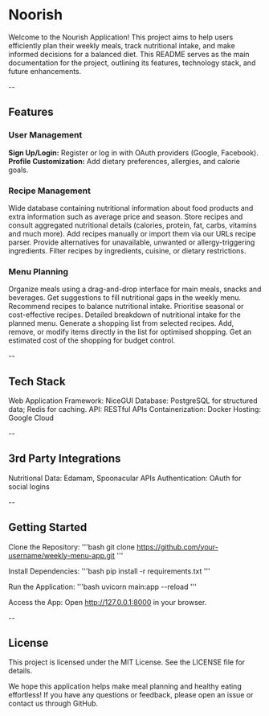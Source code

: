 # **Noorish**

Welcome to the Nourish Application! This project aims to help users efficiently plan their weekly meals, track nutritional intake, and make informed decisions for a balanced diet. This README serves as the main documentation for the project, outlining its features, technology stack, and future enhancements.

--

## **Features**

### User Management

**Sign Up/Login:** Register or log in with OAuth providers (Google, Facebook).
**Profile Customization:** Add dietary preferences, allergies, and calorie goals.

### Recipe Management

Wide database containing nutritional information about food products and extra information such as average price and season.
Store recipes and consult aggregated nutritional details (calories, protein, fat, carbs, vitamins and much more). Add recipes manually or import them via our URLs recipe parser. 
Provide alternatives for unavailable, unwanted or allergy-triggering ingredients.
Filter recipes by ingredients, cuisine, or dietary restrictions. 

### Menu Planning

Organize meals using a drag-and-drop interface for main meals, snacks and beverages.
Get suggestions to fill nutritional gaps in the weekly menu. Recommend recipes to balance nutritional intake. Prioritise seasonal or cost-effective recipes.
Detailed breakdown of nutritional intake for the planned menu.
Generate a shopping list from selected recipes. Add, remove, or modify items directly in the list for optimised shopping. Get an estimated cost of the shopping for budget control.

--                                         

## **Tech Stack**

Web Application Framework: NiceGUI
Database: PostgreSQL for structured data; Redis for caching.
API: RESTful APIs
Containerization: Docker
Hosting: Google Cloud

--

## **3rd Party Integrations**

Nutritional Data: Edamam, Spoonacular APIs
Authentication: OAuth for social logins

--

## **Getting Started**

Clone the Repository:
'''bash
git clone https://github.com/your-username/weekly-menu-app.git
'''

Install Dependencies:
'''bash
pip install -r requirements.txt
'''

Run the Application:
'''bash
uvicorn main:app --reload
'''

Access the App:
Open http://127.0.0.1:8000 in your browser.

-- 

## **License**

This project is licensed under the MIT License. See the LICENSE file for details.

We hope this application helps make meal planning and healthy eating effortless! If you have any questions or feedback, please open an issue or contact us through GitHub.
